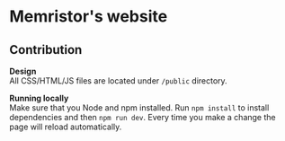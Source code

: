 # Memristor's website

## Contribution

**Design**  
All CSS/HTML/JS files are located under `/public` directory. 

**Running locally**  
Make sure that you Node and npm installed. Run `npm install` to install dependencies and then `npm run dev`. 
Every time you make a change the page will reload automatically.